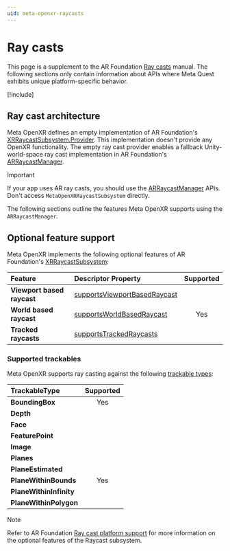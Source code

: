 ```yaml
---
uid: meta-openxr-raycasts
---
```

# Ray casts

This page is a supplement to the AR Foundation [Ray casts](xref:arfoundation-raycasts) manual. The following sections only contain information about APIs where Meta Quest exhibits unique platform-specific behavior.

[!include[](../snippets/arf-docs-tip.md)]

## Ray cast architecture

Meta OpenXR defines an empty implementation of AR Foundation's [XRRaycastSubsystem.Provider](xref:UnityEngine.XR.ARSubsystems.XRRaycastSubsystem.Provider). This implementation doesn't provide any OpenXR functionality. The empty ray cast provider enables a fallback Unity-world-space ray cast implementation in AR Foundation's [ARRaycastManager](xref:UnityEngine.XR.ARFoundation.ARRaycastManager).

>[!IMPORTANT]
> If your app uses AR ray casts, you should use the [ARRaycastManager](xref:UnityEngine.XR.ARFoundation.ARRaycastManager) APIs. Don't access `MetaOpenXRRaycastSubsystem` directly.

The following sections outline the features Meta OpenXR supports using the `ARRaycastManager`.

## Optional feature support

Meta OpenXR implements the following optional features of AR Foundation's [XRRaycastSubsystem](xref:UnityEngine.XR.ARSubsystems.XRRaycastSubsystem):

| Feature                    | Descriptor Property | Supported |
| :------------------------- | :------------------ | :-------: |
| **Viewport based raycast** | [supportsViewportBasedRaycast](xref:UnityEngine.XR.ARSubsystems.XRRaycastSubsystemDescriptor.supportsViewportBasedRaycast)|  |
| **World based raycast**    | [supportsWorldBasedRaycast](xref:UnityEngine.XR.ARSubsystems.XRRaycastSubsystemDescriptor.supportsWorldBasedRaycast)   | Yes |
| **Tracked raycasts**       | [supportsTrackedRaycasts](xref:UnityEngine.XR.ARSubsystems.XRRaycastSubsystemDescriptor.supportsTrackedRaycasts) |  |

### Supported trackables

Meta OpenXR supports ray casting against the following [trackable types](xref:UnityEngine.XR.ARSubsystems.TrackableType):

| TrackableType           | Supported |
| :---------------------- | :-------: |
| **BoundingBox**         |    Yes    |
| **Depth**               |           |
| **Face**                |           |
| **FeaturePoint**        |           |
| **Image**               |           |
| **Planes**              |           |
| **PlaneEstimated**      |           |
| **PlaneWithinBounds**   |    Yes    |
| **PlaneWithinInfinity** |           |
| **PlaneWithinPolygon**  |           |

> [!NOTE]
> Refer to AR Foundation [Ray cast platform support](xref:arfoundation-raycasts-platform-support) for more information on the optional features of the Raycast subsystem.

